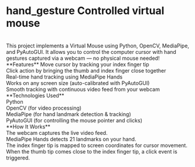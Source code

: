 # hand_gesture Controlled virtual mouse
<br>
This project implements a Virtual Mouse using Python, OpenCV, MediaPipe, and PyAutoGUI.
It allows you to control the computer cursor with hand gestures captured via a webcam — no physical mouse needed! 
<br>
**Features**
Move cursor by tracking your index finger tip
<br>
Click action by bringing the thumb and index finger close together
<br>
Real-time hand tracking using MediaPipe Hands
<br>
Works on any screen size (auto-calibrated with PyAutoGUI)
<br>
Smooth tracking with continuous video feed from your webcam
<br>
**Technologies Used**
<br>
Python
<br>
OpenCV (for video processing)
<br>
MediaPipe (for hand landmark detection & tracking)
<br>
PyAutoGUI (for controlling the mouse pointer and clicks)
<br>
**How It Works**
<br>
The webcam captures the live video feed.
<br>
MediaPipe Hands detects 21 landmarks on your hand.
<br>
The index finger tip is mapped to screen coordinates for cursor movement.
<br>
When the thumb tip comes close to the index finger tip, a click event is triggered.
